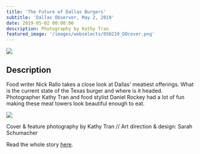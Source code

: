 ```yaml
---
title: 'The Future of Dallas Burgers'
subtitle: 'Dallas Observer, May 2, 2019'
date: 2019-05-02 00:00:00
description: Photography by Kathy Tran
featured_image: '/images/webselects/050219_DOcover.png'
---
```


![](/images/webselects/050219_DOcover.png)

## Description

Food writer Nick Rallo takes a close look at Dallas' meatiest offerings. What is the current state of the Texas burger and where is it headed. Photographer Kathy Tran and food stylist Daniel Rockey had a lot of fun making these meat towers look beautiful enough to eat.  

![](/images/webselects/hamburgrspread.png)

Cover & feature photography by Kathy Tran // Art direction & design: Sarah Schumacher

Read the whole story [here](https://www.dallasobserver.com/restaurants/the-future-of-dallas-burgers-looks-green-and-maybe-even-meatless-11649115). 